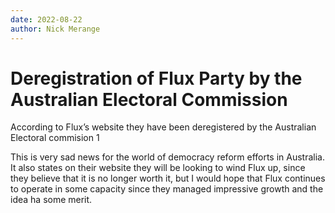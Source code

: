 ```yaml
---
date: 2022-08-22
author: Nick Merange
---
```



# Deregistration of Flux Party by the Australian Electoral Commission

According to Flux’s website they have been deregistered by the Australian Electoral commision 1

This is very sad news for the world of democracy reform efforts in Australia. It also states on their website they will be looking to wind Flux up, since they believe that it is no longer worth it, but I would hope that Flux continues to operate in some capacity since they managed impressive growth and the idea ha some merit.

<!-- more -->